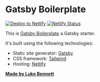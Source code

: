 # Gatsby Boilerplate

[![Deploy to Netlify](https://www.netlify.com/img/deploy/button.svg)](https://app.netlify.com/start/deploy?repository=https://https://github.com/lukebennett88/gatsby-boilerplate)
[![Netlify Status](https://api.netlify.com/api/v1/badges/6340da01-e1fa-4de2-acf2-ff15c2a38c6f/deploy-status)](https://app.netlify.com/sites/gatsby-boilerplate/deploys)

This is [Gatsby Boilerplate](https://https://gatsby-boilerplate.netlify.com) a Gatsby starter.

It's built using the following technologies:

- Static site generator: [Gatsby](https://gatsbyjs.org/)
- CSS framework: [Tailwind](https://tailwindcss.com)
- Hosting: [Netlify](https://www.netlify.com)

[**Made by Luke Bennett**](https://lukebennett.com.au)
